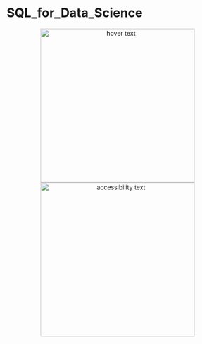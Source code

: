 # SQL_for_Data_Science

<p align="center">
  <img src="https://www.google.com/imgres?imgurl=https%3A%2F%2Fupload.wikimedia.org%2Fwikipedia%2Fcommons%2Fthumb%2F6%2F62%2FParacas_National_Reserve%252C_Ica%252C_Peru-3April2011.jpg%2F1200px-Paracas_National_Reserve%252C_Ica%252C_Peru-3April2011.jpg&imgrefurl=https%3A%2F%2Fen.wikipedia.org%2Fwiki%2FSea&tbnid=NDKzIQqPM9C_TM&vet=12ahUKEwjZ9pD5nbT6AhVzQkIHHVYGDJUQMygAegUIARDkAQ..i&docid=PEBjMp743j0etM&w=1200&h=798&q=sea&ved=2ahUKEwjZ9pD5nbT6AhVzQkIHHVYGDJUQMygAegUIARDkAQ" width="350" title="hover text">
  <img src="https://www.google.com/imgres?imgurl=https%3A%2F%2Fupload.wikimedia.org%2Fwikipedia%2Fcommons%2Fthumb%2F6%2F62%2FParacas_National_Reserve%252C_Ica%252C_Peru-3April2011.jpg%2F1200px-Paracas_National_Reserve%252C_Ica%252C_Peru-3April2011.jpg&imgrefurl=https%3A%2F%2Fen.wikipedia.org%2Fwiki%2FSea&tbnid=NDKzIQqPM9C_TM&vet=12ahUKEwjZ9pD5nbT6AhVzQkIHHVYGDJUQMygAegUIARDkAQ..i&docid=PEBjMp743j0etM&w=1200&h=798&q=sea&ved=2ahUKEwjZ9pD5nbT6AhVzQkIHHVYGDJUQMygAegUIARDkAQ" width="350" alt="accessibility text">
</p>
